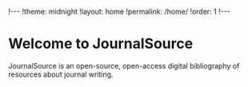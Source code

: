 !---
!theme: midnight
!layout: home
!permalink: /home/
!order: 1
!---

# Welcome to JournalSource

JournalSource is an open-source, open-access digital bibliography of resources about journal writing.
